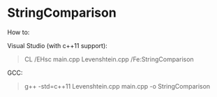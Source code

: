 StringComparison
================
How to:

Visual Studio (with c++11 support):

>CL /EHsc main.cpp Levenshtein.cpp /Fe:StringComparison

GCC:

>g++ -std=c++11 Levenshtein.cpp main.cpp -o StringComparison
